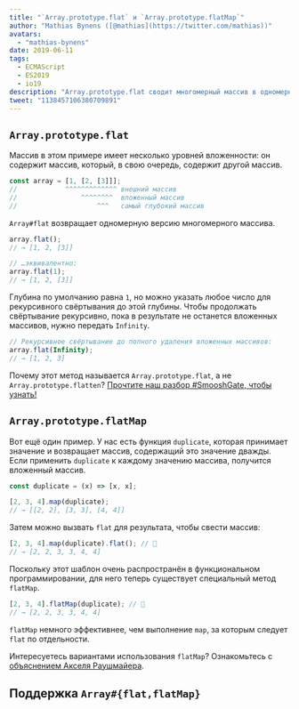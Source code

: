 ```yaml
---
title: "`Array.prototype.flat` и `Array.prototype.flatMap`"
author: "Mathias Bynens ([@mathias](https://twitter.com/mathias))"
avatars: 
  - "mathias-bynens"
date: 2019-06-11
tags: 
  - ECMAScript
  - ES2019
  - io19
description: "Array.prototype.flat сводит многомерный массив в одномерный до указанной глубины. Array.prototype.flatMap эквивалентно применению map, за которым следует flat."
tweet: "1138457106380709891"
---
```

## `Array.prototype.flat`

Массив в этом примере имеет несколько уровней вложенности: он содержит массив, который, в свою очередь, содержит другой массив.

```js
const array = [1, [2, [3]]];
//            ^^^^^^^^^^^^^ внешний массив
//                ^^^^^^^^  вложенный массив
//                    ^^^   самый глубокий массив
```

`Array#flat` возвращает одномерную версию многомерного массива.

```js
array.flat();
// → [1, 2, [3]]

// …эквивалентно:
array.flat(1);
// → [1, 2, [3]]
```

Глубина по умолчанию равна `1`, но можно указать любое число для рекурсивного свёртывания до этой глубины. Чтобы продолжать свёртывание рекурсивно, пока в результате не останется вложенных массивов, нужно передать `Infinity`.

```js
// Рекурсивное свёртывание до полного удаления вложенных массивов:
array.flat(Infinity);
// → [1, 2, 3]
```

Почему этот метод называется `Array.prototype.flat`, а не `Array.prototype.flatten`? [Прочтите наш разбор #SmooshGate, чтобы узнать!](https://developers.google.com/web/updates/2018/03/smooshgate)

## `Array.prototype.flatMap`

Вот ещё один пример. У нас есть функция `duplicate`, которая принимает значение и возвращает массив, содержащий это значение дважды. Если применить `duplicate` к каждому значению массива, получится вложенный массив.

```js
const duplicate = (x) => [x, x];

[2, 3, 4].map(duplicate);
// → [[2, 2], [3, 3], [4, 4]]
```

Затем можно вызвать `flat` для результата, чтобы свести массив:

```js
[2, 3, 4].map(duplicate).flat(); // 🐌
// → [2, 2, 3, 3, 4, 4]
```

Поскольку этот шаблон очень распространён в функциональном программировании, для него теперь существует специальный метод `flatMap`.

```js
[2, 3, 4].flatMap(duplicate); // 🚀
// → [2, 2, 3, 3, 4, 4]
```

`flatMap` немного эффективнее, чем выполнение `map`, за которым следует `flat` по отдельности.

Интересуетесь вариантами использования `flatMap`? Ознакомьтесь с [объяснением Акселя Раушмайера](https://exploringjs.com/impatient-js/ch_arrays.html#flatmap-mapping-to-zero-or-more-values).

## Поддержка `Array#{flat,flatMap}`

<feature-support chrome="69 /blog/v8-release-69#javascript-language-features"
                 firefox="62"
                 safari="12"
                 nodejs="11"
                 babel="yes https://github.com/zloirock/core-js#ecmascript-array"></feature-support>
